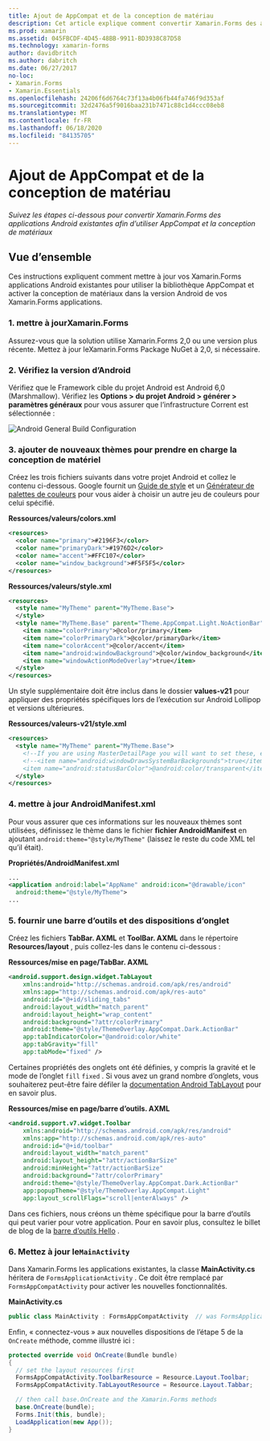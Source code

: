 ```yaml
---
title: Ajout de AppCompat et de la conception de matériau
description: Cet article explique comment convertir Xamarin.Forms des applications Android existantes pour utiliser une conception AppCompat et matérielle.
ms.prod: xamarin
ms.assetid: 045FBCDF-4D45-48BB-9911-BD3938C87D58
ms.technology: xamarin-forms
author: davidbritch
ms.author: dabritch
ms.date: 06/27/2017
no-loc:
- Xamarin.Forms
- Xamarin.Essentials
ms.openlocfilehash: 24206f6d6764c73f13a4b06fb44fa746f9d353af
ms.sourcegitcommit: 32d2476a5f9016baa231b7471c88c1d4ccc08eb8
ms.translationtype: MT
ms.contentlocale: fr-FR
ms.lasthandoff: 06/18/2020
ms.locfileid: "84135705"
---
```

# <a name="adding-appcompat-and-material-design"></a>Ajout de AppCompat et de la conception de matériau

_Suivez les étapes ci-dessous pour convertir Xamarin.Forms des applications Android existantes afin d’utiliser AppCompat et la conception de matériaux_

<!-- source https://gist.github.com/jassmith/a3b2a543f99126782936
https://blog.xamarin.com/material-design-for-your-xamarin-forms-android-apps/ -->

## <a name="overview"></a>Vue d’ensemble

Ces instructions expliquent comment mettre à jour vos Xamarin.Forms applications Android existantes pour utiliser la bibliothèque AppCompat et activer la conception de matériaux dans la version Android de vos Xamarin.Forms applications.

### <a name="1-update-xamarinforms"></a>1. mettre à jourXamarin.Forms

Assurez-vous que la solution utilise Xamarin.Forms 2,0 ou une version plus récente. Mettez à jour leXamarin.Forms
  Package NuGet à 2,0, si nécessaire.

### <a name="2-check-android-version"></a>2. Vérifiez la version d’Android

Vérifiez que le Framework cible du projet Android est Android 6,0 (Marshmallow). Vérifiez les **Options > du projet Android > générer > paramètres généraux** pour vous assurer que l’infrastructure Corrent est sélectionnée :

 ![](appcompat-images/target-android-6-sml.png "Android General Build Configuration")

### <a name="3-add-new-themes-to-support-material-design"></a>3. ajouter de nouveaux thèmes pour prendre en charge la conception de matériel

Créez les trois fichiers suivants dans votre projet Android et collez le contenu ci-dessous. Google fournit un [Guide de style](https://www.google.com/design/spec/style/color.html#color-color-palette) et un [Générateur de palettes de couleurs](https://www.materialpalette.com/) pour vous aider à choisir un autre jeu de couleurs pour celui spécifié.

**Ressources/valeurs/colors.xml**

```xml
<resources>
  <color name="primary">#2196F3</color>
  <color name="primaryDark">#1976D2</color>
  <color name="accent">#FFC107</color>
  <color name="window_background">#F5F5F5</color>
</resources>
```

**Ressources/valeurs/style.xml**

```xml
<resources>
  <style name="MyTheme" parent="MyTheme.Base">
  </style>
  <style name="MyTheme.Base" parent="Theme.AppCompat.Light.NoActionBar">
    <item name="colorPrimary">@color/primary</item>
    <item name="colorPrimaryDark">@color/primaryDark</item>
    <item name="colorAccent">@color/accent</item>
    <item name="android:windowBackground">@color/window_background</item>
    <item name="windowActionModeOverlay">true</item>
  </style>
</resources>
```

Un style supplémentaire doit être inclus dans le dossier **values-v21** pour appliquer des propriétés spécifiques lors de l’exécution sur Android Lollipop et versions ultérieures.

**Ressources/valeurs-v21/style.xml**

```xml
<resources>
  <style name="MyTheme" parent="MyTheme.Base">
    <!--If you are using MasterDetailPage you will want to set these, else you can leave them out-->
    <!--<item name="android:windowDrawsSystemBarBackgrounds">true</item>
    <item name="android:statusBarColor">@android:color/transparent</item>-->
  </style>
</resources>
```

### <a name="4-update-androidmanifestxml"></a>4. mettre à jour AndroidManifest.xml

Pour vous assurer que ces informations sur les nouveaux thèmes sont utilisées, définissez le thème dans le fichier **fichier AndroidManifest** en ajoutant `android:theme="@style/MyTheme"` (laissez le reste du code XML tel qu’il était).

**Propriétés/AndroidManifest.xml**

```xml
...
<application android:label="AppName" android:icon="@drawable/icon"
  android:theme="@style/MyTheme">
...
```

### <a name="5-provide-toolbar-and-tab-layouts"></a>5. fournir une barre d’outils et des dispositions d’onglet

Créez les fichiers **TabBar. AXML** et **ToolBar. AXML** dans le répertoire **Resources/layout** , puis collez-les dans le contenu ci-dessous :

**Ressources/mise en page/TabBar. AXML**

```xml
<android.support.design.widget.TabLayout
    xmlns:android="http://schemas.android.com/apk/res/android"
    xmlns:app="http://schemas.android.com/apk/res-auto"
    android:id="@+id/sliding_tabs"
    android:layout_width="match_parent"
    android:layout_height="wrap_content"
    android:background="?attr/colorPrimary"
    android:theme="@style/ThemeOverlay.AppCompat.Dark.ActionBar"
    app:tabIndicatorColor="@android:color/white"
    app:tabGravity="fill"
    app:tabMode="fixed" />
```

Certaines propriétés des onglets ont été définies, y compris la gravité et le mode de l’onglet `fill` `fixed` .
Si vous avez un grand nombre d’onglets, vous souhaiterez peut-être faire défiler la [documentation Android TabLayout](https://developer.android.com/reference/android/support/design/widget/TabLayout.html) pour en savoir plus.

**Ressources/mise en page/barre d’outils. AXML**

```xml
<android.support.v7.widget.Toolbar
    xmlns:android="http://schemas.android.com/apk/res/android"
    xmlns:app="http://schemas.android.com/apk/res-auto"
    android:id="@+id/toolbar"
    android:layout_width="match_parent"
    android:layout_height="?attr/actionBarSize"
    android:minHeight="?attr/actionBarSize"
    android:background="?attr/colorPrimary"
    android:theme="@style/ThemeOverlay.AppCompat.Dark.ActionBar"
    app:popupTheme="@style/ThemeOverlay.AppCompat.Light"
    app:layout_scrollFlags="scroll|enterAlways" />
```

Dans ces fichiers, nous créons un thème spécifique pour la barre d’outils qui peut varier pour votre application.
Pour en savoir plus, consultez le billet de blog de la [barre d’outils Hello](https://blog.xamarin.com/android-tips-hello-toolbar-goodbye-action-bar/) .

### <a name="6-update-the-mainactivity"></a>6. Mettez à jour le`MainActivity`

Dans Xamarin.Forms les applications existantes, la classe **MainActivity.cs** héritera de `FormsApplicationActivity` . Ce doit être remplacé par `FormsAppCompatActivity` pour activer les nouvelles fonctionnalités.

**MainActivity.cs**

```csharp
public class MainActivity : FormsAppCompatActivity  // was FormsApplicationActivity
```

Enfin, « connectez-vous » aux nouvelles dispositions de l’étape 5 de la `OnCreate` méthode, comme illustré ici :

```csharp
protected override void OnCreate(Bundle bundle)
{
  // set the layout resources first
  FormsAppCompatActivity.ToolbarResource = Resource.Layout.Toolbar;
  FormsAppCompatActivity.TabLayoutResource = Resource.Layout.Tabbar;

  // then call base.OnCreate and the Xamarin.Forms methods
  base.OnCreate(bundle);
  Forms.Init(this, bundle);
  LoadApplication(new App());
}
```

